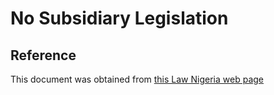 # No Subsidiary Legislation

## Reference

This document was obtained from [this Law Nigeria web page](http://www.lawnigeria.com/LFN/N/Nigerian-Technical-Aid-Corps-Act.php)
